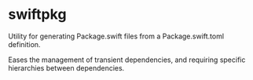 # swiftpkg

Utility for generating Package.swift files from a Package.swift.toml definition.

Eases the management of transient dependencies, and requiring specific hierarchies between dependencies.
